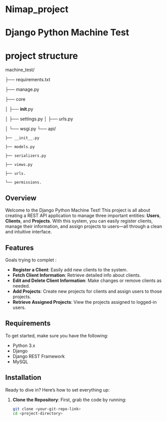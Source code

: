 # Nimap_project
# Django Python Machine Test
# project structure

machine_test/

├── requirements.txt

├── manage.py

├── core

│   ├── __init__.py

│   ├── settings.py
│   ├── urls.py

│   └── wsgi.py
└── api/

    ├── __init__.py
    
    ├── models.py
    
    ├── serializers.py
    
    ├── views.py
    
    ├── urls.
    
    └── permissions.
    
## Overview

Welcome to the Django Python Machine Test! This project is all about creating a REST API application to manage three important entities: **Users**, **Clients**, and **Projects**. With this system, you can easily register clients, manage their information, and assign projects to users—all through a clean and intuitive interface.

## Features

Goals trying to complet :

- **Register a Client**: Easily add new clients to the system.
- **Fetch Client Information**: Retrieve detailed info about clients.
- **Edit and Delete Client Information**: Make changes or remove clients as needed.
- **Add Projects**: Create new projects for clients and assign users to those projects.
- **Retrieve Assigned Projects**: View the projects assigned to logged-in users.

## Requirements

To get started, make sure you have the following:

- Python 3.x
- Django
- Django REST Framework
- MySQL 

## Installation

Ready to dive in? Here’s how to set everything up:

1. **Clone the Repository**: First, grab the code by running:
   ```bash
   git clone <your-git-repo-link>
   cd <project-directory>
